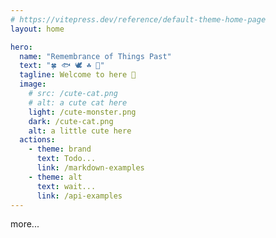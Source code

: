 ```yaml
---
# https://vitepress.dev/reference/default-theme-home-page
layout: home

hero:
  name: "Remembrance of Things Past"
  text: "🍀 🐟 🕊️ ☘️ 🍁"
  tagline: Welcome to here 🍃
  image:
    # src: /cute-cat.png
    # alt: a cute cat here
    light: /cute-monster.png
    dark: /cute-cat.png
    alt: a little cute here
  actions:
    - theme: brand
      text: Todo...
      link: /markdown-examples
    - theme: alt
      text: wait...
      link: /api-examples
---
```


<script setup>
import('./style/index.less');

</script>

more...